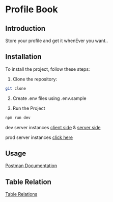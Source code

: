 # Profile Book

## Introduction

Store your profile and get it whenEver you want..

## Installation

To install the project, follow these steps:

1. Clone the repository:

```bash
git clone
```

2. Create .env files using .env.sample

3. Run the Project

```bash
npm run dev
```

dev server instances
[client side](http://localhost:3000) &
[server side](http://localhost:8000)

prod server instances
[click here](https://profilebook.onrender.com)

## Usage

[Postman Documentation](https://documenter.getpostman.com/view/27265804/2sA3JT3doh)

## Table Relation

[Table Relations](https://dbdiagram.io/d/profile-book-662a4b0c03593b6b61f4819f)
